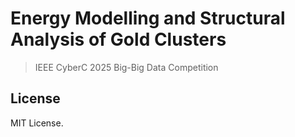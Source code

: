 # Energy Modelling and Structural Analysis of Gold Clusters

> IEEE CyberC 2025 Big-Big Data Competition

## License

MIT License.
